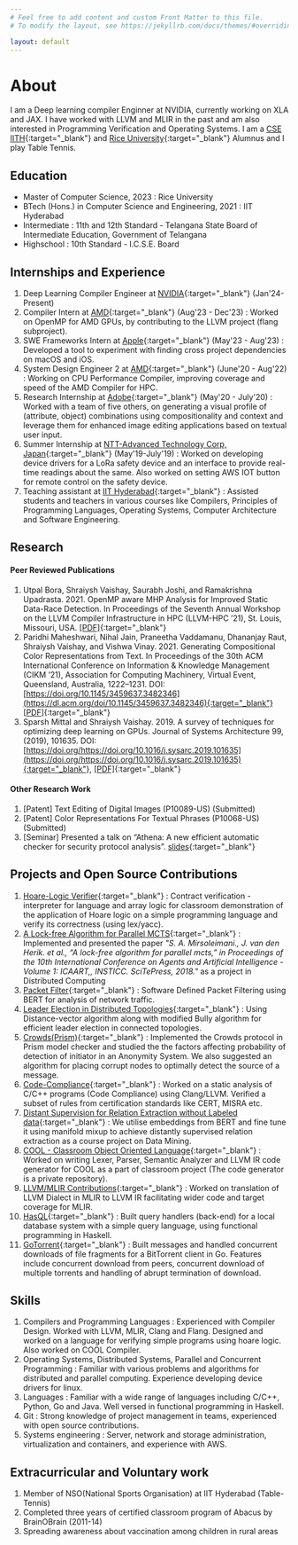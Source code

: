 ```yaml
---
# Feel free to add content and custom Front Matter to this file.
# To modify the layout, see https://jekyllrb.com/docs/themes/#overriding-theme-defaults

layout: default
---
```


# About

I am a Deep learning compiler Enginner at NVIDIA, currently working on XLA and JAX. I have worked with LLVM and MLIR in the past and am also interested in Programming Verification and Operating Systems. I am a [CSE IITH](https://cse.iith.ac.in/){:target="_blank"} and [Rice University](https://csweb.rice.edu/){:target="_blank"} Alumnus and I play Table Tennis.

## Education

 - Master of Computer Science, 2023
   : Rice University
 - BTech (Hons.) in Computer Science and Engineering, 2021
   : IIT Hyderabad
 - Intermediate
   : 11th and 12th Standard - Telangana State Board of Intermediate Education, Government of Telangana
 - Highschool
   : 10th Standard - I.C.S.E. Board

## Internships and Experience

 1. Deep Learning Compiler Engineer at [NVIDIA](https://www.nvidia.com/en-us/){:target="_blank"} (Jan'24-Present)
 1. Compiler Intern at [AMD](https://www.amd.com/en){:target="_blank"} (Aug'23 - Dec'23)
    : Worked on OpenMP for AMD GPUs, by contributing to the LLVM project (flang subproject).
 1. SWE Frameworks Intern at [Apple](https://www.apple.com){:target="_blank"} (May'23 - Aug'23)
    : Developed a tool to experiment with finding cross project dependencies on macOS and iOS.
 1. System Design Engineer 2 at [AMD](https://www.amd.com/en){:target="_blank"} (June'20 - Aug'22)
    : Working on CPU Performance Compiler, improving coverage and speed of the AMD Compiler for HPC.
 2. Research Internship at [Adobe](https://research.adobe.com/){:target="_blank"} (May'20 - July'20)
    : Worked with a team of five others, on generating a visual profile of (attribute, object) combinations using compositionality and context and leverage them for enhanced image editing applications based on textual user input.
 3. Summer Internship at [NTT-Advanced Technology Corp, Japan](https://www.ntt-at.com/){:target="_blank"} (May'19-July'19)
    : Worked on developing device drivers for a LoRa safety device and an interface to provide real-time readings about the same. Also worked on setting AWS IOT button for remote control on the safety device.
 4. Teaching assistant at [IIT Hyderabad](https://www.iith.ac.in){:target="_blank"}
    : Assisted students and teachers in various courses like Compilers, Principles of Programming Languages, Operating Systems, Computer Architecture and Software Engineering.

## Research

#### Peer Reviewed Publications

 1. Utpal Bora, Shraiysh Vaishay, Saurabh Joshi, and Ramakrishna Upadrasta. 2021. OpenMP aware MHP Analysis for Improved Static Data-Race Detection. In Proceedings of the Seventh Annual Workshop on the LLVM Compiler Infrastructure in HPC (LLVM-HPC ’21), St. Louis, Missouri, USA. [[PDF]](pdf/PIA.pdf){:target="_blank"}
 1. Paridhi Maheshwari, Nihal Jain, Praneetha Vaddamanu, Dhananjay Raut, Shraiysh Vaishay, and Vishwa Vinay. 2021. Generating Compositional Color Representations from Text. In Proceedings of the 30th ACM International Conference on Information & Knowledge Management (CIKM ’21), Association for Computing Machinery, Virtual Event, Queensland, Australia, 1222–1231. DOI:[https://doi.org/10.1145/3459637.3482346](https://dl.acm.org/doi/10.1145/3459637.3482346){:target="_blank"} [[PDF]](pdf/GeneratingCompositionalColorRepresentationsfromText.pdf){:target="_blank"}
 1. Sparsh Mittal and Shraiysh Vaishay. 2019. A survey of techniques for optimizing deep learning on GPUs. Journal of Systems Architecture 99, (2019), 101635. DOI:[https://doi.org/https://doi.org/10.1016/j.sysarc.2019.101635](https://doi.org/https://doi.org/10.1016/j.sysarc.2019.101635){:target="_blank"}, [[PDF]](pdf/2019_JSA_MittalVaishay_Survey_DeepLearningOnGPUs.pdf){:target="_blank"}

#### Other Research Work

 1. \[Patent\] Text Editing of Digital Images (P10089-US) (Submitted)
 1. \[Patent\] Color Representations For Textual Phrases (P10068-US) (Submitted)
 1. \[Seminar\] Presented a talk on “Athena: A new efficient automatic checker for security protocol analysis”. [slides](https://docs.google.com/presentation/d/e/2PACX-1vQCiocHu0lrK7rHddFmVteAVMLw6M98UqKiu5LtpxbYykxE7wVUaSNG4M1XmvmxvnjzG2Xl_fS5HFb4/pub?start=true&loop=false&delayms=3000){:target="_blank"}


## Projects and Open Source Contributions

 1. [Hoare-Logic Verifier](https://github.com/shraiysh/hoare-logic){:target="_blank"}
    : Contract verification - interpreter for language and array logic for classroom demonstration of the application of Hoare logic on a simple programming language and verify its correctness (using lex/yacc).
 1. [A Lock-free Algorithm for Parallel MCTS](https://docs.google.com/presentation/d/e/2PACX-1vTS2mrHeUHU1jYR2RlOGx66zUqnogMqxDyRIVtt0OW2LhvTbFLb2IeumnF48llG43solHoAx96ncdNb/pub?start=true&loop=false&delayms=3000){:target="_blank"}
    : Implemented and presented the paper _"S. A. Mirsoleimani., J. van den Herik. et al., “A lock-free algorithm for parallel mcts,” in Proceedings of the 10th International Conference on Agents and Artificial Intelligence - Volume 1: ICAART,, INSTICC. SciTePress, 2018."_ as a project in Distributed Computing
 1. [Packet Filter](https://docs.google.com/presentation/d/e/2PACX-1vSy0qPCuvT4F4HbuV-6uYv1VU4EWuvsbJi4iaGF6G52nN0e73Ty-b04-qij_-X102e-O5m-ioba_kmf/pub?start=true&loop=false&delayms=3000){:target="_blank"}
    : Software Defined Packet Filtering using BERT for analysis of network traffic.
 1. [Leader Election in Distributed Topologies](https://docs.google.com/presentation/d/e/2PACX-1vRnj_PhYkHhHhVklN4x5HmGgMOx036GSOJ7bTrObzovmXBCvQOEwxq4JWNQ7fu-CYsPZXN37N3f1rL2/pub?start=true&loop=false&delayms=3000){:target="_blank"}
    : Using Distance-vector algorithm along with modified Bully algorithm for efficient leader election in connected topologies.
 1. [Crowds(Prism)](https://docs.google.com/presentation/d/e/2PACX-1vSy0dNglvENSDv6Kbc3kyHo7sFa12Z27qhUcGOE_3aFM5ei_d8BE1yI71zpSsVhUgJI9lUTwCrmnVFA/pub?start=true&loop=false&delayms=3000){:target="_blank"}
    : Implemented the Crowds protocol in Prism model checker and studied the the factors affecting probability of detection of initiator in an Anonymity System. We also suggested an algorithm for placing corrupt nodes to optimally detect the source of a message.
 1. [Code-Compliance](https://github.com/sbjoshi/code-compliance){:target="_blank"}
    : Worked on a static analysis of C/C++ programs (Code Compliance) using Clang/LLVM. Verified a subset of rules from certification standards like CERT, MISRA etc.
 1. [Distant Supervision for Relation Extraction without Labeled data](https://docs.google.com/presentation/d/e/2PACX-1vSnG_jufeATH79HqWqzC_mLHEDcfHQGmdsIeM3J7xatYTkcdRutyNy8KPt2w-2E72Ot0-iShHgyzjBf/pub?start=false&loop=false&delayms=3000){:target="_blank"}
    : We utilise embeddings from BERT and fine tune it using manifold mixup to achieve distantly supervised relation extraction as a course project on Data Mining.
 1. [COOL - Classroom Object Oriented Language](https://github.com/shraiysh/CoolSemanticAnalyzer){:target="_blank"}
    : Worked on writing Lexer, Parser, Semantic Analyzer and LLVM IR code generator for COOL as a part of classroom project (The code generator is a private repository).
 1. [LLVM/MLIR Contributions](https://reviews.llvm.org/people/revisions/19492/){:target="_blank"}
    : Worked on translation of LLVM Dialect in MLIR to LLVM IR facilitating wider code and target coverage for MLIR.
 1. [HasQL](https://github.com/shraiysh/HaSSQL){:target="_blank"}
    : Built query handlers (back-end) for a local database system with a simple query language, using functional programming in Haskell.
 1. [GoTorrent](https://github.com/shraiysh/GoTorrent){:target="_blank"}
    : Built messages and handled concurrent downloads of file fragments for a BitTorrent client in Go. Features include concurrent download from peers, concurrent download of multiple torrents and handling of abrupt termination of download.

## Skills

 1. Compilers and Programming Languages
    : Experienced with Compiler Design. Worked with LLVM, MLIR, Clang and Flang. Designed and worked on a language for verifying simple programs using hoare logic. Also worked on COOL Compiler.
 1. Operating Systems, Distributed Systems, Parallel and Concurrent Programming
    : Familiar with various problems and algorithms for distributed and parallel computing. Experience developing device drivers for linux.
 2. Languages
    : Familiar with a wide range of languages including C/C++, Python, Go and Java. Well versed in functional programming in Haskell.
 3. Git
    : Strong knowledge of project management in teams, experienced with open source contributions.
 4. Systems engineering
    : Server, network and storage administration, virtualization and containers, and experience with AWS.

## Extracurricular and Voluntary work
 1. Member of NSO(National Sports Organisation) at IIT Hyderabad (Table-Tennis)
 1. Completed three years of certified classroom program of Abacus by BrainOBrain (2011-14)
 1. Spreading awareness about vaccination among children in rural areas
